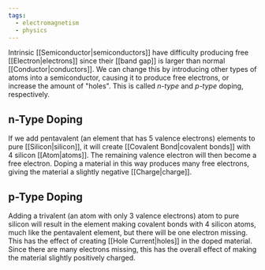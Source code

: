```yaml
---
tags:
  - electromagnetism
  - physics
---
```

Intrinsic [[Semiconductor|semiconductors]] have difficulty producing free [[Electron|electrons]] since their [[band gap]] is larger than normal [[Conductor|conductors]]. We can change this by introducing other types of atoms into a semiconductor, causing it to produce free electrons, or increase the amount of "holes". This is called *n-type* and *p-type* doping, respectively.

## n-Type Doping

If we add pentavalent (an element that has 5 valence electrons) elements to pure [[Silicon|silicon]], it will create [[Covalent Bond|covalent bonds]] with 4 silicon [[Atom|atoms]]. The remaining valence electron will then become a free electron. Doping a material in this way produces many free electrons, giving the material a slightly negative [[Charge|charge]].

## p-Type Doping

Adding a trivalent (an atom with only 3 valence electrons) atom to pure silicon will result in the element making covalent bonds with 4 silicon atoms, much like the pentavalent element, but there will be one electron missing. This has the effect of creating [[Hole Current|holes]] in the doped material. Since there are many electrons missing, this has the overall effect of making the material slightly positively charged.